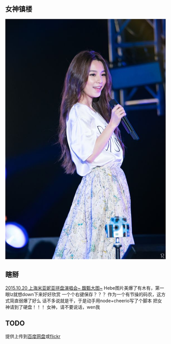 ## 女神镇楼
![Hebe](./res/Hebe.jpg)

## 瞎掰
[2015.10.20 上海米亚妮亚拼盘演唱会~ 馥甄大图~](http://tieba.baidu.com/p/4114929893?fr=ala0&pstaala=1)
Hebe图片美爆了有木有，第一眼lz就想down下来好好欣赏
一个个右键保存？？？
作为一个有节操的码农，这方式简直弱爆了好么
话不多说就是干，于是动手用node+cheerio写了个脚本
把女神请到了硬盘！！！
女神，请不要说话，wen我

## TODO
提供上传到[百度网盘](http://developer.baidu.com/wiki/index.php?title=docs/pcs/rest/file_data_apis_list)或[flickr](https://www.flickr.com/services/api/upload.api.html)
